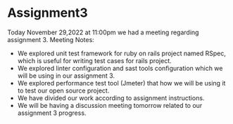 # Assignment3

Today November 29,2022 at 11:00pm we had a meeting regarding assignment 3.
Meeting Notes:
- We explored unit test framework for ruby on rails project named RSpec, which is useful for writing test cases for rails project.
- We explored linter configuration and sast tools configuration which we will be using in our assignment 3.
- We explored performance test tool (Jmeter) that how we will be using it to test our open source project.
- We have divided our work according to assignment instructions.
- We will be having a discussion meeting tomorrow related to our assignment 3 progress.
